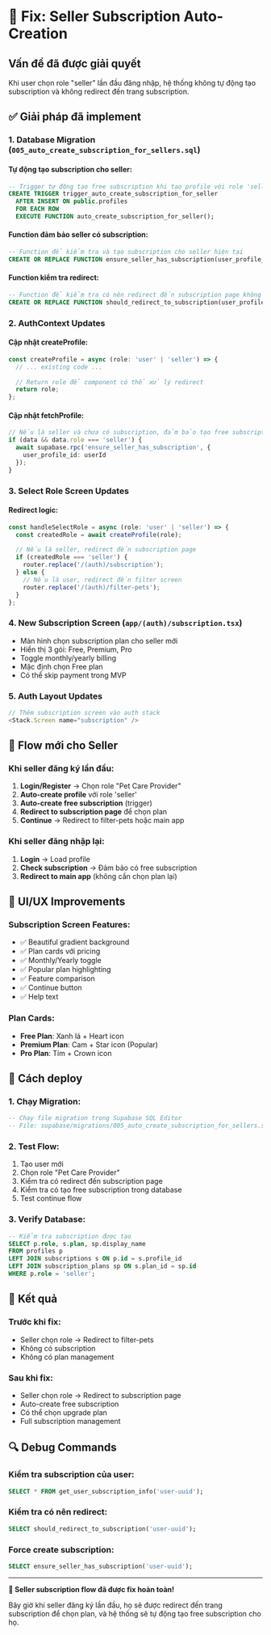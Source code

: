 # 🔧 Fix: Seller Subscription Auto-Creation

## Vấn đề đã được giải quyết

Khi user chọn role "seller" lần đầu đăng nhập, hệ thống không tự động tạo subscription và không redirect đến trang subscription.

## ✅ Giải pháp đã implement

### 1. **Database Migration** (`005_auto_create_subscription_for_sellers.sql`)

#### **Tự động tạo subscription cho seller:**
```sql
-- Trigger tự động tạo free subscription khi tạo profile với role 'seller'
CREATE TRIGGER trigger_auto_create_subscription_for_seller
  AFTER INSERT ON public.profiles
  FOR EACH ROW
  EXECUTE FUNCTION auto_create_subscription_for_seller();
```

#### **Function đảm bảo seller có subscription:**
```sql
-- Function để kiểm tra và tạo subscription cho seller hiện tại
CREATE OR REPLACE FUNCTION ensure_seller_has_subscription(user_profile_id uuid)
```

#### **Function kiểm tra redirect:**
```sql
-- Function để kiểm tra có nên redirect đến subscription page không
CREATE OR REPLACE FUNCTION should_redirect_to_subscription(user_profile_id uuid)
```

### 2. **AuthContext Updates**

#### **Cập nhật createProfile:**
```typescript
const createProfile = async (role: 'user' | 'seller') => {
  // ... existing code ...
  
  // Return role để component có thể xử lý redirect
  return role;
};
```

#### **Cập nhật fetchProfile:**
```typescript
// Nếu là seller và chưa có subscription, đảm bảo tạo free subscription
if (data && data.role === 'seller') {
  await supabase.rpc('ensure_seller_has_subscription', {
    user_profile_id: userId
  });
}
```

### 3. **Select Role Screen Updates**

#### **Redirect logic:**
```typescript
const handleSelectRole = async (role: 'user' | 'seller') => {
  const createdRole = await createProfile(role);
  
  // Nếu là seller, redirect đến subscription page
  if (createdRole === 'seller') {
    router.replace('/(auth)/subscription');
  } else {
    // Nếu là user, redirect đến filter screen
    router.replace('/(auth)/filter-pets');
  }
};
```

### 4. **New Subscription Screen** (`app/(auth)/subscription.tsx`)

- Màn hình chọn subscription plan cho seller mới
- Hiển thị 3 gói: Free, Premium, Pro
- Toggle monthly/yearly billing
- Mặc định chọn Free plan
- Có thể skip payment trong MVP

### 5. **Auth Layout Updates**

```typescript
// Thêm subscription screen vào auth stack
<Stack.Screen name="subscription" />
```

## 🚀 Flow mới cho Seller

### **Khi seller đăng ký lần đầu:**

1. **Login/Register** → Chọn role "Pet Care Provider"
2. **Auto-create profile** với role 'seller'
3. **Auto-create free subscription** (trigger)
4. **Redirect to subscription page** để chọn plan
5. **Continue** → Redirect to filter-pets hoặc main app

### **Khi seller đăng nhập lại:**

1. **Login** → Load profile
2. **Check subscription** → Đảm bảo có free subscription
3. **Redirect to main app** (không cần chọn plan lại)

## 📱 UI/UX Improvements

### **Subscription Screen Features:**
- ✅ Beautiful gradient background
- ✅ Plan cards với pricing
- ✅ Monthly/Yearly toggle
- ✅ Popular plan highlighting
- ✅ Feature comparison
- ✅ Continue button
- ✅ Help text

### **Plan Cards:**
- **Free Plan**: Xanh lá + Heart icon
- **Premium Plan**: Cam + Star icon (Popular)
- **Pro Plan**: Tím + Crown icon

## 🔧 Cách deploy

### 1. **Chạy Migration:**
```sql
-- Chạy file migration trong Supabase SQL Editor
-- File: supabase/migrations/005_auto_create_subscription_for_sellers.sql
```

### 2. **Test Flow:**
1. Tạo user mới
2. Chọn role "Pet Care Provider"
3. Kiểm tra có redirect đến subscription page
4. Kiểm tra có tạo free subscription trong database
5. Test continue flow

### 3. **Verify Database:**
```sql
-- Kiểm tra subscription được tạo
SELECT p.role, s.plan, sp.display_name
FROM profiles p
LEFT JOIN subscriptions s ON p.id = s.profile_id
LEFT JOIN subscription_plans sp ON s.plan_id = sp.id
WHERE p.role = 'seller';
```

## 🎯 Kết quả

### **Trước khi fix:**
- Seller chọn role → Redirect to filter-pets
- Không có subscription
- Không có plan management

### **Sau khi fix:**
- Seller chọn role → Redirect to subscription page
- Auto-create free subscription
- Có thể chọn upgrade plan
- Full subscription management

## 🔍 Debug Commands

### **Kiểm tra subscription của user:**
```sql
SELECT * FROM get_user_subscription_info('user-uuid');
```

### **Kiểm tra có nên redirect:**
```sql
SELECT should_redirect_to_subscription('user-uuid');
```

### **Force create subscription:**
```sql
SELECT ensure_seller_has_subscription('user-uuid');
```

---

**🎉 Seller subscription flow đã được fix hoàn toàn!**

Bây giờ khi seller đăng ký lần đầu, họ sẽ được redirect đến trang subscription để chọn plan, và hệ thống sẽ tự động tạo free subscription cho họ.
